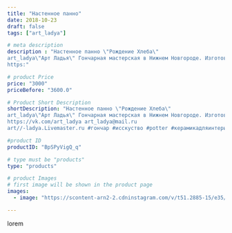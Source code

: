 ```yaml
---
title: "Настенное панно"
date: 2018-10-23
draft: false
tags: ["art_ladya"]

# meta description
description : "Настенное панно \"Рождение Хлеба\" 
art_ladya\"Арт Ладья\" Гончарная мастерская в Нижнем Новгороде. Изготовление керамики и мастер//-классы по обучению. 
https:"

# product Price
price: "3000"
priceBefore: "3600.0"

# Product Short Description
shortDescription: "Настенное панно \"Рождение Хлеба\" 
art_ladya\"Арт Ладья\" Гончарная мастерская в Нижнем Новгороде. Изготовление керамики и мастер//-классы по обучению. 
https://vk.com/art_ladya art_ladya@mail.ru 
art//-ladya.Livemaster.ru #гончар #исскуство #potter #керамикадляинтерьера #керамикаручнаяработа #гончарнаямастерская #керамиканазаказ #handmade #хлеб #керамика #керамическоепанно #эксклюзивнаякерамика #dishes #decor #ceramicar #nntoday #claygoods #мастер #picture #mural #earthenware #ceramic #design #панно #magic #дизайнинтерьера #ceramica #изразцы #авторскаякерамика"

#product ID
productID: "BpSPyVigQ_q"

# type must be "products"
type: "products"

# product Images
# first image will be shown in the product page
images:
  - image: "https://scontent-arn2-2.cdninstagram.com/v/t51.2885-15/e35/43817773_319956321890360_7426524178519327671_n.jpg?se=7&tp=1&_nc_ht=scontent-arn2-2.cdninstagram.com&_nc_cat=108&_nc_ohc=irMYwt02TsYAX8at9aV&ccb=7-4&oh=463be8ab69f88fbba10dc1faafa19773&oe=60839C19&_nc_sid=86f79a&ig_cache_key=MTg5NjY0NzgyMjg3NTM2NTM1NA%3D%3D.2-ccb7-4"

---
```

lorem
